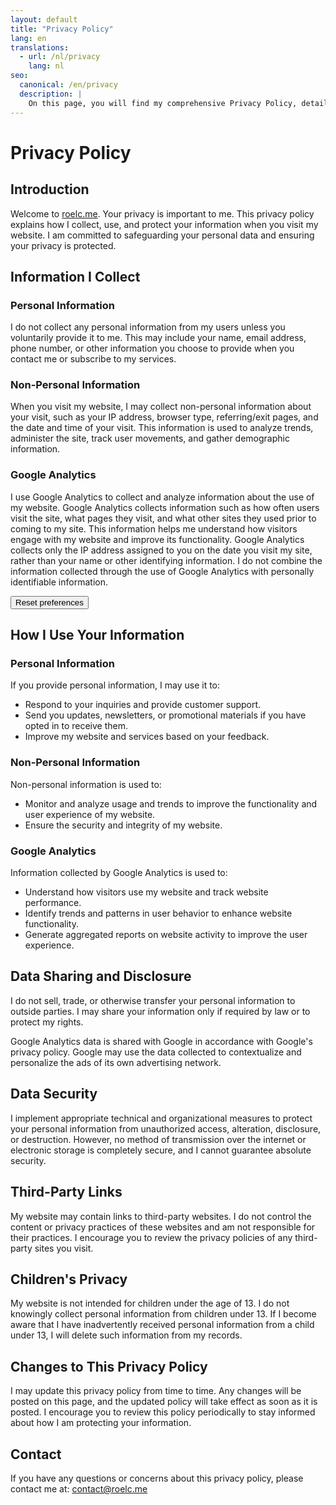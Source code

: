 ```yaml
---
layout: default
title: "Privacy Policy"
lang: en
translations:
  - url: /nl/privacy
    lang: nl
seo:
  canonical: /en/privacy
  description: |
    On this page, you will find my comprehensive Privacy Policy, detailing how I collect, use, and protect your personal information. I am committed to maintaining the privacy and security of your data and ensuring transparency in my practices. This policy explains the types of information I gather, how it is used, the measures I take to safeguard it, and your rights regarding your personal information. By understanding my privacy practices, you can feel confident in the safety and security of your data while using my services.
---
```


# Privacy Policy

## Introduction

Welcome to [roelc.me](https://roelc.me). Your privacy is important to me. This privacy policy explains how I collect, use, and protect your information when you visit my website. I am committed to safeguarding your personal data and ensuring your privacy is protected.

## Information I Collect

### Personal Information
I do not collect any personal information from my users unless you voluntarily provide it to me. This may include your name, email address, phone number, or other information you choose to provide when you contact me or subscribe to my services.

### Non-Personal Information
When you visit my website, I may collect non-personal information about your visit, such as your IP address, browser type, referring/exit pages, and the date and time of your visit. This information is used to analyze trends, administer the site, track user movements, and gather demographic information.

### Google Analytics
I use Google Analytics to collect and analyze information about the use of my website. Google Analytics collects information such as how often users visit the site, what pages they visit, and what other sites they used prior to coming to my site. This information helps me understand how visitors engage with my website and improve its functionality. Google Analytics collects only the IP address assigned to you on the date you visit my site, rather than your name or other identifying information. I do not combine the information collected through the use of Google Analytics with personally identifiable information.

<button onclick="document.cookie = 'cookie-consent=; expires=Thu, 01 Jan 1970 00:00:00 UTC; path=/;'; location.reload();">Reset preferences</button>

## How I Use Your Information

### Personal Information
If you provide personal information, I may use it to:
- Respond to your inquiries and provide customer support.
- Send you updates, newsletters, or promotional materials if you have opted in to receive them.
- Improve my website and services based on your feedback.

### Non-Personal Information
Non-personal information is used to:
- Monitor and analyze usage and trends to improve the functionality and user experience of my website.
- Ensure the security and integrity of my website.

### Google Analytics
Information collected by Google Analytics is used to:
- Understand how visitors use my website and track website performance.
- Identify trends and patterns in user behavior to enhance website functionality.
- Generate aggregated reports on website activity to improve the user experience.

## Data Sharing and Disclosure

I do not sell, trade, or otherwise transfer your personal information to outside parties. I may share your information only if required by law or to protect my rights.

Google Analytics data is shared with Google in accordance with Google's privacy policy. Google may use the data collected to contextualize and personalize the ads of its own advertising network.

## Data Security

I implement appropriate technical and organizational measures to protect your personal information from unauthorized access, alteration, disclosure, or destruction. However, no method of transmission over the internet or electronic storage is completely secure, and I cannot guarantee absolute security.

## Third-Party Links

My website may contain links to third-party websites. I do not control the content or privacy practices of these websites and am not responsible for their practices. I encourage you to review the privacy policies of any third-party sites you visit.

## Children's Privacy

My website is not intended for children under the age of 13. I do not knowingly collect personal information from children under 13. If I become aware that I have inadvertently received personal information from a child under 13, I will delete such information from my records.

## Changes to This Privacy Policy

I may update this privacy policy from time to time. Any changes will be posted on this page, and the updated policy will take effect as soon as it is posted. I encourage you to review this policy periodically to stay informed about how I am protecting your information.

## Contact

If you have any questions or concerns about this privacy policy, please contact me at: [contact@roelc.me](mailto:contact@roelc.me)